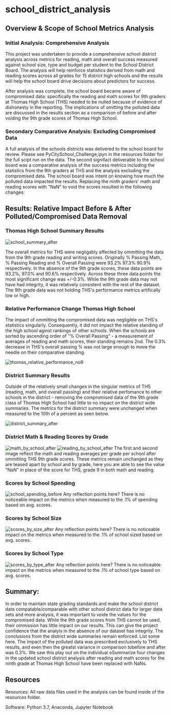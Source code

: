 # school_district_analysis
## Overview & Scope of School Metrics Analysis
### Initial Analysis: Comprehensive Analysis
This project was undertaken to provide a comprehensive school district analysis across metrics for reading, math and overall success measured against school size, type and budget per student to the School District Board. The analysis will help reinforce statistics derived from math and reading scores across all grades for 15 district high schools and the results will help the school board drive decisions about predictors for success. 

After analysis was complete, the school board became aware of compromised data: specifically the reading and math scores for 9th graders at Thomas High School (THS) needed to be nulled because of evidence of dishonesty in the reporting. The implications of omitting the polluted data are discussed in the results section as a comparison of before and after voiding the 9th grade scores of Thomas High School.

### Secondary Comparative Analysis: Excluding Compromised Data
A full analysis of the schools districts was delivered to the school board for review. Please see PyCitySchool_Challenge,ipyn in the resources folder for the full scipt run on the data. The second signifact deliverable to the school board was a comparative analysis of the success metrics including the statistics from the 9th graders at THS and the analysis excluding the compromised data. The school board was intent on knowing how much the polluted data impacted the results. Replacing the ninth graders' math and reading scores with "NaN" to void the scores resulted in the following changes:


## Results: Relative Impact Before & After Polluted/Compromised Data Removal
### Thomas High School Summary Results

![school_summary_after](https://user-images.githubusercontent.com/107326987/178653578-a9d43f6f-469b-4634-a7dd-be4b9d5b86e3.png)

The overall metrics for THS were negligably affected by ommitting the data from the 9th grade reading and writing scores. Originally % Passing Math, % Passing Reading and % Overall Passing were 93.2%	97.3%	90.9% respectively. In the absence of the 9th grade scores, these data points are 93.2%, 97.0% and 90.6% respectively. Across these three data points the most significant change was +/-0.3%. While the 9th grade data may not have had integrity, it was relatively consistent with the rest of the dataset. The 9th grade data was not holding THS's performance metrics artifically low or high.

### Relative Performance Change Thomas High School
The impact of ommitting the compromised data was negligible on THS's statistics singularly. Consequently, it did not impact the relative standing of the high school aginst rankings of other schools. When the schools are sorted by ascending order of "% Overall Passing" - a measurement of averages of reading and math scores, their standing remains 2nd. The 0.3% decrease in THS's overall passing % was not large enough to move the needle on their comparative standing.

![thomas_relative_performance_no9](https://user-images.githubusercontent.com/107326987/178653808-d7034a3f-1240-42a9-bf54-811d294bfbd4.png)

### District Summary Results

Outside of the relatively small changes in the singular metrics of THS (reading, math, and overall passing) and their relative perfomance to other schools in the district - removing the compromised data of the 9th grade class of Thomas High School had little to no impact on the district wide summaries. The metrics for the district summary were unchanged when measured to the 10th of a percent as seen below.

![district_summary_after](https://user-images.githubusercontent.com/107326987/178653467-73046a09-1571-4c5a-8e74-b85a81986354.png)

### District Math & Reading Scores by Grade
![math_by_school_after](https://user-images.githubusercontent.com/107326987/178653850-ed48d9be-da4d-43b9-970c-0a562f92e2d7.png)
![reading_by_school_after](https://user-images.githubusercontent.com/107326987/178653866-937efff1-31dc-4221-8714-387d51428ca4.png)
The first and second image reflect the math and reading averages per grade per school after ommitting THS 9th grade scores. These metrics remain unchanged as they are teased apart by school and by grade, here you are able to see the value "NaN" in place of the score for THS, grade 9 in both math and reading.

### Scores by School Spending
![school_spending_before](https://user-images.githubusercontent.com/107326987/178660425-57f80450-7298-4baf-9fe2-ec36935a403b.png)
Any reflection points here?
There is no noticeable impact on the metrics when measured to the .1% of spending based on avg. scores.
### Scores by School Size
![scores_by_size_after](https://user-images.githubusercontent.com/107326987/178653984-01070d73-a9b9-4499-84ec-34648d079f3c.png)
Any reflection points here?
There is no noticeable impact on the metrics when measured to the .1% of school sized based on avg. scores.
### Scores by School Type
![scores_by_type_after](https://user-images.githubusercontent.com/107326987/178653949-e38d66af-fe1c-4dde-b743-3f1b1d87ce33.png)
Any reflection points here?
There is no noticeable impact on the metrics when measured to the .1% of school type based on avg. scores.


## Summary: 
In order to maintain state grading standards and make the school district data compatable/comparable with other school district data for larger data sets and more analysis, it was important to voide the values for the compromised data. While the 9th grade scores from THS cannot be used, their ommission has little impact on our results. This can give the project confidence that the analyis in the absence of our dataset has integrity. The conclusions from the district wide summaries remain enforced. List some here. The impact of the polluted data was prescribed exclusively to THS results, and even then the greatst variance in comparison tobefore and after was 0.3%. We saw this play out on the individual  oSummarize four changes in the updated school district analysis after reading and math scores for the ninth grade at Thomas High School have been replaced with NaNs.


## Resources
Resources: All raw data files used in the analysis can be found inside of the resources folder.

Software: Python 3.7, Anaconda, Jupyter Notebook



